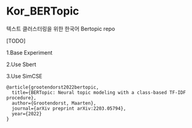 # Kor_BERTopic
텍스트 클러스터링을 위한 한국어 Bertopic repo

[TODO]

1.Base Experiment

2.Use Sbert

3.Use SimCSE


```bibtext
@article{grootendorst2022bertopic,
  title={BERTopic: Neural topic modeling with a class-based TF-IDF procedure},
  author={Grootendorst, Maarten},
  journal={arXiv preprint arXiv:2203.05794},
  year={2022}
}
```

